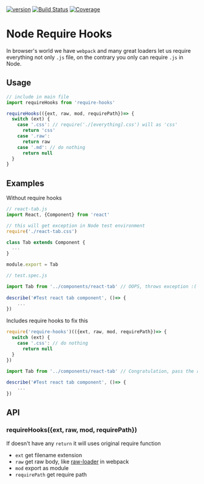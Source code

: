 [![version](https://img.shields.io/npm/v/rwu823/require-hooks.svg?label=version)](https://www.npmjs.org/package/rwu823/require-hooks) [![Build Status](https://img.shields.io/travis/rwu823/require-hooks.svg?branch=master)](https://travis-ci.org/rwu823/require-hooks) [![Coverage](https://img.shields.io/coveralls/rwu823/require-hooks.svg)](https://coveralls.io/github/rwu823/require-hooks)

# Node Require Hooks

In browser's world we have `webpack` and many great loaders let us require everything not only `.js` file,  on the contrary you only can require `.js` in Node.



## Usage

```javascript
// include in main file
import requireHooks from 'require-hooks'

requireHooks(({ext, raw, mod, requirePath})=> {
  switch (ext) {
    case '.css': // require('./[everything].css') will as 'css'
      return 'css'
    case '.raw':
      return raw
    case '.md': // do nothing
      return null
  }
}
```



## Examples

Without require hooks

```javascript
// react-tab.js
import React, {Component} from 'react'

// this will get exception in Node test environment
require('./react-tab.css') 

class Tab extends Component {
  ...
}

module.export = Tab
```



```javascript
// test.spec.js

import Tab from '../components/react-tab' // OOPS, throws exception :(
  
describe('#Test react tab component', ()=> {
	...
})
```



Includes require hooks to fix this

```javascript
require('require-hooks')(({ext, raw, mod, requirePath})=> {
  switch (ext) {
    case '.css': // do nothing
      return null
  }
})

import Tab from '../components/react-tab' // Congratulation, pass the require :)    
               
describe('#Test react tab component', ()=> {
	...
})
```



## API

### requireHooks({ext, raw, mod, requirePath})

If doesn't have any `return` it will uses original require function

- `ext` get filename extension
- `raw` get raw body, like [raw-loader](https://github.com/webpack/raw-loader) in webpack
- `mod`  export as module
- `requirePath` get require path

###  